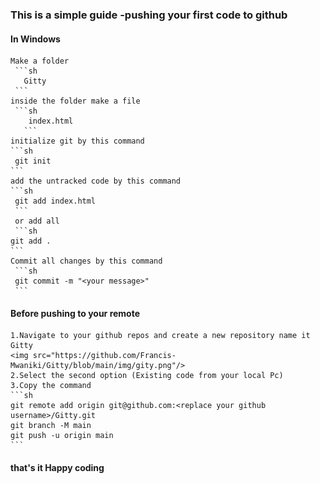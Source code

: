 ### This is a simple guide -pushing your first code to github

 #### In Windows
    Make a folder
     ```sh
       Gitty
     ```
    inside the folder make a file 
     ```sh
        index.html
       ```
    initialize git by this command
    ```sh
     git init
    ```                           
    add the untracked code by this command
    ```sh
     git add index.html
     ```
     or add all
     ```sh
    git add .
    ```
    Commit all changes by this command
     ```sh
     git commit -m "<your message>"
     ```
#### Before pushing to your remote
    1.Navigate to your github repos and create a new repository name it Gitty
    <img src="https://github.com/Francis-Mwaniki/Gitty/blob/main/img/gity.png"/>
    2.Select the second option (Existing code from your local Pc)
    3.Copy the command
    ```sh
    git remote add origin git@github.com:<replace your github username>/Gitty.git
    git branch -M main
    git push -u origin main
    ```
#### that's it Happy coding
